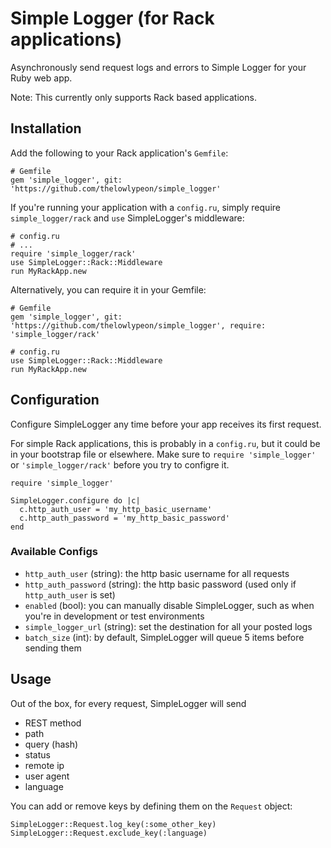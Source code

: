 # Simple Logger (for Rack applications)

Asynchronously send request logs and errors to Simple Logger for your Ruby web app.

Note: This currently only supports Rack based applications.

## Installation

Add the following to your Rack application's `Gemfile`:

```
# Gemfile
gem 'simple_logger', git: 'https://github.com/thelowlypeon/simple_logger'
```

If you're running your application with a `config.ru`, simply require `simple_logger/rack`
and `use` SimpleLogger's middleware:

```
# config.ru
# ...
require 'simple_logger/rack'
use SimpleLogger::Rack::Middleware
run MyRackApp.new
```

Alternatively, you can require it in your Gemfile:

```
# Gemfile
gem 'simple_logger', git: 'https://github.com/thelowlypeon/simple_logger', require: 'simple_logger/rack'

# config.ru
use SimpleLogger::Rack::Middleware
run MyRackApp.new
```

## Configuration

Configure SimpleLogger any time before your app receives its first request.

For simple Rack applications, this is probably in a `config.ru`, but it
could be in your bootstrap file or elsewhere.
Make sure to `require 'simple_logger'` or `'simple_logger/rack'` before you try to configre it.

```
require 'simple_logger'

SimpleLogger.configure do |c|
  c.http_auth_user = 'my_http_basic_username'
  c.http_auth_password = 'my_http_basic_password'
end
```

### Available Configs

* `http_auth_user` (string): the http basic username for all requests
* `http_auth_password` (string): the http basic password (used only if `http_auth_user` is set)
* `enabled` (bool): you can manually disable SimpleLogger, such as when you're in development or test environments
* `simple_logger_url` (string): set the destination for all your posted logs
* `batch_size` (int): by default, SimpleLogger will queue 5 items before sending them

## Usage

Out of the box, for every request, SimpleLogger will send

* REST method
* path
* query (hash)
* status
* remote ip
* user agent
* language

You can add or remove keys by defining them on the `Request` object:

```
SimpleLogger::Request.log_key(:some_other_key)
SimpleLogger::Request.exclude_key(:language)
```

